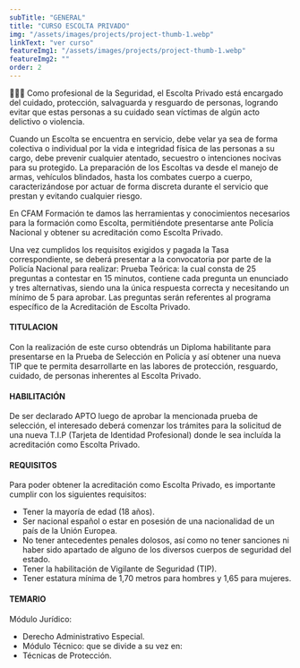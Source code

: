 ```yaml
---
subTitle: "GENERAL" 
title: "CURSO ESCOLTA PRIVADO"
img: "/assets/images/projects/project-thumb-1.webp"
linkText: "ver curso"
featureImg1: "/assets/images/projects/project-thumb-1.webp"
featureImg2: ""
order: 2
---
```

👮‍♂️👮 Como profesional de la Seguridad, el Escolta Privado está encargado del cuidado, protección,
salvaguarda y resguardo de personas, logrando evitar que estas personas a su cuidado sean
víctimas de algún acto delictivo o violencia.

Cuando un Escolta se encuentra en servicio, debe velar ya sea de forma colectiva o individual
por la vida e integridad física de las personas a su cargo, debe prevenir cualquier atentado,
secuestro o intenciones nocivas para su protegido. La preparación de los Escoltas va desde el
manejo de armas, vehículos blindados, hasta los combates cuerpo a cuerpo, caracterizándose
por actuar de forma discreta durante el servicio que prestan y evitando cualquier riesgo.

En CFAM Formación te damos las herramientas y conocimientos necesarios para la formación
como Escolta, permitiéndote presentarse ante Policía Nacional y obtener su acreditación
como Escolta Privado.

Una vez cumplidos los requisitos exigidos y pagada la Tasa correspondiente, se deberá
presentar a la convocatoria por parte de la Policía Nacional para realizar:
Prueba Teórica: la cual consta de 25 preguntas a contestar en 15 minutos, contiene cada
pregunta un enunciado y tres alternativas, siendo una la única respuesta correcta y necesitando
un mínimo de 5 para aprobar. Las preguntas serán referentes al programa específico de la
Acreditación de Escolta Privado.

#### TITULACION
Con la realización de este curso obtendrás un Diploma habilitante para presentarse en la
Prueba de Selección en Policía y así obtener una nueva TIP que te permita desarrollarte en las
labores de protección, resguardo, cuidado, de personas inherentes al Escolta Privado.

#### HABILITACIÓN
De ser declarado APTO luego de aprobar la mencionada prueba de selección, el interesado
deberá comenzar los trámites para la solicitud de una nueva T.I.P (Tarjeta de Identidad
Profesional) donde le sea incluída la acreditación como Escolta Privado.

#### REQUISITOS
Para poder obtener la acreditación como Escolta Privado, es importante cumplir con los
siguientes requisitos:
- Tener la mayoría de edad (18 años).
- Ser nacional español o estar en posesión de una nacionalidad de un país de la Unión
Europea.
- No tener antecedentes penales dolosos, así como no tener sanciones ni haber sido
apartado de alguno de los diversos cuerpos de seguridad del estado.
- Tener la habilitación de Vigilante de Seguridad (TIP).
- Tener estatura mínima de 1,70 metros para hombres y 1,65 para mujeres.

#### TEMARIO
Módulo Jurídico:
- Derecho Administrativo Especial.
- Módulo Técnico: que se divide a su vez en:
- Técnicas de Protección.

